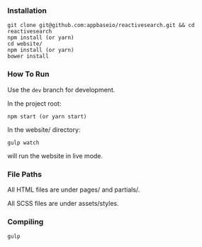 ### Installation

```
git clone git@github.com:appbaseio/reactivesearch.git && cd reactivesearch
npm install (or yarn)
cd website/
npm install (or yarn)
bower install
```

### How To Run

Use the `dev` branch for development.

In the project root:

```
npm start (or yarn start)
```

In the website/ directory:

```
gulp watch 
```

will run the website in live mode.

### File Paths

All HTML files are under pages/ and partials/.

All SCSS files are under assets/styles.

### Compiling

```
gulp
```

